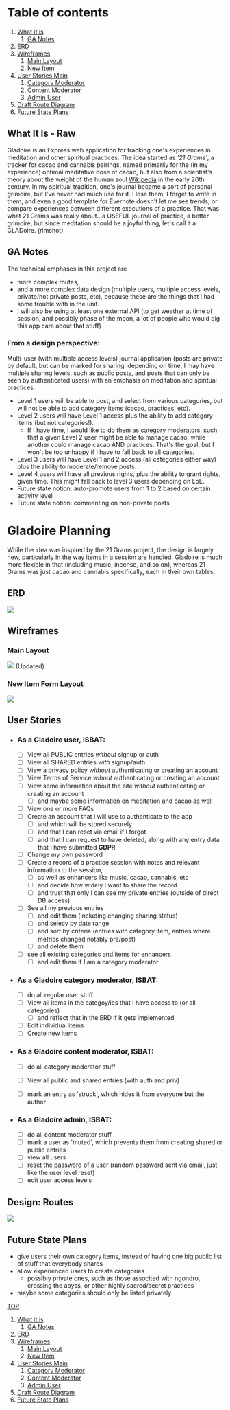 <a name="top"></a>
# Table of contents
1. [What it is](#intro)
    1. [GA Notes](#ganotes)
2. [ERD](#erd)
3. [Wireframes](#wireframes)
    1. [Main Layout](#mainlayout)
    2. [New Item](#newitem)
4. [User Stories Main](#userstories)
    1. [Category Moderator](#catmod)
    2. [Content Moderator](#conmod)
    3. [Admin User](#admin)
5. [Draft Route Diagram](#routes)
6. [Future State Plans](#future)


## What It Is - Raw <a name="intro"></a>
Gladoire is an Express web application for tracking one's experiences in meditation and other spiritual practices.
The idea started as *'21 Grams'*, a tracker for cacao and cannabis pairings, named primarily for the (in my experience) optimal meditative dose of cacao, but also from a scientist's theory about the weight of the human soul [Wikipedia](https://en.wikipedia.org/wiki/21_grams_experiment) in the early 20th century.
In my spiritual tradition, one's journal became a sort of personal grimoire, but I've never had much use for it.  I lose them, I forget to write in them, and even a good template for Evernote doesn't let me see trends, or compare experiences between different executions of a practice.
That was what 21 Grams was really about...a USEFUL journal of practice, a better grimoire, but since meditation should be a joyful thing, let's call it a GLADoire. (rimshot)


## GA Notes <a name="ganotes"></a>
The technical emphases in this project are
- more complex routes, 
- and a more complex data design (multiple users, multiple access levels, private/not private posts, etc), because these are the things that I had some trouble with in the unit.
- I will also be using at least one external API (to get weather at time of session, and possibly phase of the moon, a lot of people who would dig this app care about that stuff)

### From a design perspective:
Multi-user (with multiple access levels) journal application (posts are private by default, but can be marked for sharing.  depending on time, I may have multiple sharing levels, such as public posts, and posts that can only be seen by authenticated users) with an emphasis on meditation and spiritual practices.

- Level 1 users will be able to post, and select from various categories, but will not be able to add category items (cacao, practices, etc).
- Level 2 users will have Level 1 access plus the ability to add category items (but not categories!).  
  - If I have time, I would like to do them as category moderators, such that a given Level 2 user might be able to manage cacao, while another could manage cacao AND practices.  That's the goal, but I won't be too unhappy if I have to fall back to all categories.
- Level 3 users will have Level 1 and 2 access (all categories either way) plus the ability to moderate/remove posts.
- Level 4 users will have all previous rights, plus the ability to grant rights, given time.  This might fall back to level 3 users depending on LoE.
- Future state notion: auto-promote users from 1 to 2 based on certain activity level
- Future state notion: commenting on non-private posts

# Gladoire Planning
While the idea was inspired by the 21 Grams project, the design is largely new, particularly in the way items in a session are handled.  Gladoire is much more flexible in that (including music, incense, and so on), whereas 21 Grams was just cacao and cannabis specifically, each in their own tables.
## ERD <a name="ERD"></a>
![](d_rsrc/Gladoire-ERD002-Draft.png)

## Wireframes <a name="wireframes"></a>

### Main Layout <a name="mainlayout"></a>
![](d_rsrc/Gladoire-mainlayout2.png) 
(Updated)

### New Item Form Layout <a name="newitem"></a>
![](d_rsrc/Gladoire-newitem_layout.png)


## User Stories <a name="userstories"></a>
- ### As a Gladoire user, ISBAT:
  - [ ] View all PUBLIC entries *without* signup or auth
  - [ ] View all SHARED entries *with* signup/auth
  - [ ] View a privacy policy *without* authenticating or creating an account
  - [ ] View Terms of Service *wihout* authenticating or creating an account
  - [ ] View some information about the site *without* authenticating or creating an account
    - [ ] and maybe some information on meditation and cacao as well
  - [ ] View one or more FAQs
  - [ ] Create an account that I will use to authenticate to the app
    - [ ] and which will be stored securely
    - [ ] and that I can reset via email if I forgot
    - [ ] and that I can request to have deleted, along with any entry data that I have submitted **GDPR**
  - [ ] Change my own password
  - [ ] Create a record of a practice session with notes and relevant information to the session, 
    - [ ] as well as enhancers like music, cacao, cannabis, etc
    - [ ] and decide how widely I want to share the record
    - [ ] and trust that only I can see my private entries (outside of direct DB access)
  - [ ] See all my previous entries
    - [ ] and edit them (including changing sharing status)
    - [ ] and selecy by date range
    - [ ] and sort by criteria (entries with category item, entries where metrics changed notably pre/post)
    - [ ] and delete them
  - [ ] see all existing categories and items for enhancers
    - [ ] and edit them if I am a category moderator
  
- ### As a Gladoire category moderator, ISBAT: <a name="catmod"></a>
  - [ ] do all regular user stuff
  - [ ] View all items in the categoy/ies that I have access to (or all categories)
    - [ ] and reflect that in the ERD if it gets implemented
  - [ ] Edit individual items
  - [ ] Create new items
 
- ### As a Gladoire content moderator, ISBAT: <a name="conmod"></a>
  - [ ] do all category moderator stuff
  - [ ] View all public and shared entries (with auth and priv)
  - [ ] mark an entry as 'struck', which hides it from everyone but the author

  
- ### As a Gladoire admin, ISBAT: <a name="admin"></a>
  - [ ] do all content moderator stuff
  - [ ] mark a user as 'muted', which prevents them from creating shared or public entries
  - [ ] view all users
  - [ ] reset the password of a user (random password sent via email, just like the user level reset)
  - [ ] edit user access levels
  
 ## Design: Routes <a name="routes"></a>
 ![](d_rsrc/Gladoire-Design-routes.png)
 
 ## Future State Plans <a name="future"></a>
 - give users their own category items, instead of having one big public list of stuff that everybody shares
 - allow experienced users to create categories
    - possibly private ones, such as those associted with ngondro, crossing the abyss, or other highly sacred/secret practices
 - maybe some categories should only be listed privately

[TOP](#top)
1. [What it is](#intro)
    1. [GA Notes](#ganotes)
2. [ERD](#erd)
3. [Wireframes](#wireframes)
    1. [Main Layout](#mainlayout)
    2. [New Item](#newitem)
4. [User Stories Main](#userstories)
    1. [Category Moderator](#catmod)
    2. [Content Moderator](#conmod)
    3. [Admin User](#admin)
5. [Draft Route Diagram](#routes)
6. [Future State Plans](#future)
